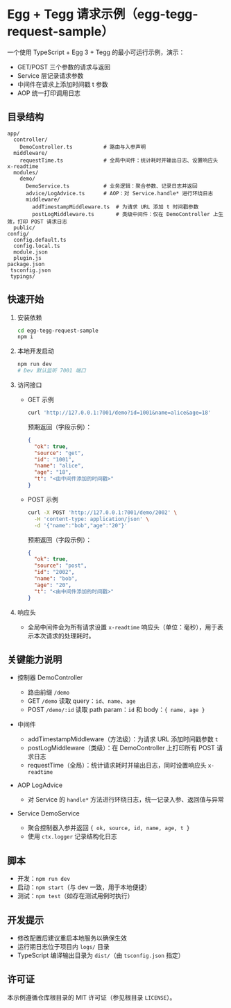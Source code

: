 # Egg + Tegg 请求示例（egg-tegg-request-sample）

一个使用 TypeScript + Egg 3 + Tegg 的最小可运行示例，演示：
- GET/POST 三个参数的请求与返回
- Service 层记录请求参数
- 中间件在请求上添加时间戳 t 参数
- AOP 统一打印调用日志

## 目录结构

```
app/
  controller/
    DemoController.ts          # 路由与入参声明
  middleware/
    requestTime.ts             # 全局中间件：统计耗时并输出日志、设置响应头 x-readtime
  modules/
    demo/
      DemoService.ts           # 业务逻辑：聚合参数、记录日志并返回
      advice/LogAdvice.ts      # AOP：对 Service.handle* 进行环绕日志
      middleware/
        addTimestampMiddleware.ts  # 为请求 URL 添加 t 时间戳参数
        postLogMiddleware.ts       # 类级中间件：仅在 DemoController 上生效，打印 POST 请求日志
  public/
config/
  config.default.ts
  config.local.ts
  module.json
  plugin.js
package.json
 tsconfig.json
 typings/
```

## 快速开始

1. 安装依赖
   ```bash
   cd egg-tegg-request-sample
   npm i
   ```

2. 本地开发启动
   ```bash
   npm run dev
   # Dev 默认监听 7001 端口
   ```

3. 访问接口
   - GET 示例
     ```bash
     curl 'http://127.0.0.1:7001/demo?id=1001&name=alice&age=18'
     ```
     预期返回（字段示例）：
     ```json
     {
       "ok": true,
       "source": "get",
       "id": "1001",
       "name": "alice",
       "age": "18",
       "t": "<由中间件添加的时间戳>"
     }
     ```

   - POST 示例
     ```bash
     curl -X POST 'http://127.0.0.1:7001/demo/2002' \
       -H 'content-type: application/json' \
       -d '{"name":"bob","age":"20"}'
     ```
     预期返回（字段示例）：
     ```json
     {
       "ok": true,
       "source": "post",
       "id": "2002",
       "name": "bob",
       "age": "20",
       "t": "<由中间件添加的时间戳>"
     }
     ```

4. 响应头
   - 全局中间件会为所有请求设置 `x-readtime` 响应头（单位：毫秒），用于表示本次请求的处理耗时。

## 关键能力说明

- 控制器 DemoController
  - 路由前缀 `/demo`
  - GET `/demo` 读取 query：`id`、`name`、`age`
  - POST `/demo/:id` 读取 path param：`id` 和 body：`{ name, age }`

- 中间件
  - addTimestampMiddleware（方法级）：为请求 URL 添加时间戳参数 `t`
  - postLogMiddleware（类级）：在 DemoController 上打印所有 POST 请求日志
  - requestTime（全局）：统计请求耗时并输出日志，同时设置响应头 `x-readtime`

- AOP LogAdvice
  - 对 Service 的 `handle*` 方法进行环绕日志，统一记录入参、返回值与异常

- Service DemoService
  - 聚合控制器入参并返回 `{ ok, source, id, name, age, t }`
  - 使用 `ctx.logger` 记录结构化日志

## 脚本

- 开发：`npm run dev`
- 启动：`npm start`（与 dev 一致，用于本地便捷）
- 测试：`npm test`（如存在测试用例时执行）

## 开发提示

- 修改配置后建议重启本地服务以确保生效
- 运行期日志位于项目内 `logs/` 目录
- TypeScript 编译输出目录为 `dist/`（由 `tsconfig.json` 指定）

## 许可证

本示例遵循仓库根目录的 MIT 许可证（参见根目录 `LICENSE`）。